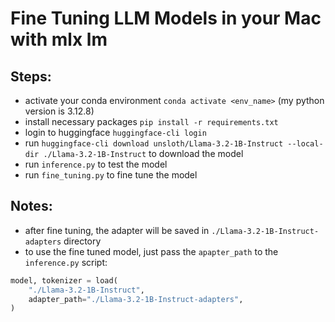 # Fine Tuning LLM Models in your Mac with mlx lm

## Steps:

- activate your conda environment `conda activate <env_name>` (my python version is 3.12.8)
- install necessary packages `pip install -r requirements.txt`
- login to huggingface `huggingface-cli login`
- run `huggingface-cli download unsloth/Llama-3.2-1B-Instruct --local-dir ./Llama-3.2-1B-Instruct` to download the model
- run `inference.py` to test the model
- run `fine_tuning.py` to fine tune the model

## Notes:
- after fine tuning, the adapter will be saved in `./Llama-3.2-1B-Instruct-adapters` directory
- to use the fine tuned model, just pass the `apapter_path` to the `inference.py` script:

```python
model, tokenizer = load(
    "./Llama-3.2-1B-Instruct",
    adapter_path="./Llama-3.2-1B-Instruct-adapters",
)
```